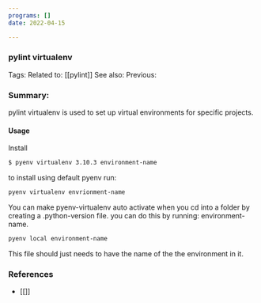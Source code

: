 ```yaml
---
programs: []
date: 2022-04-15

---
```

### pylint virtualenv
Tags: 
Related to: [[pylint]]
See also: 
Previous:

### Summary: 
pylint virtualenv is used to set up virtual environments for specific projects.



#### Usage
Install

```bash
$ pyenv virtualenv 3.10.3 environment-name
```

to install using default pyenv run:
```bash
pyenv virtualenv envrionment-name
```

You can make pyenv-virtualenv auto activate when you cd into a folder by creating a .python-version file. you can do this by running: environment-name.

```bash
pyenv local environment-name
```

This file should just needs to have the name of the the environment in it.

### References
- [[]]